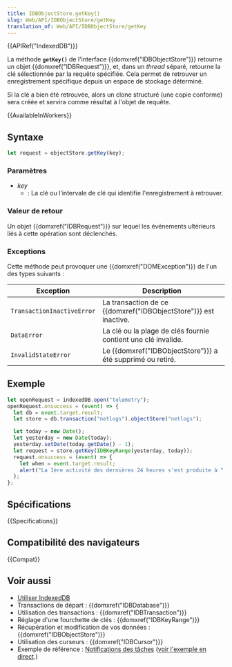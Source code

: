 ```yaml
---
title: IDBObjectStore.getKey()
slug: Web/API/IDBObjectStore/getKey
translation_of: Web/API/IDBObjectStore/getKey
---
```


{{APIRef("IndexedDB")}}

La méthode **`getKey()`** de l'interface {{domxref("IDBObjectStore")}} retourne un objet {{domxref("IDBRequest")}}, et, dans un _thread_ séparé, retourne la clé sélectionnée par la requête spécifiée. Cela permet de retrouver un enregistrement spécifique depuis un espace de stockage déterminé.

Si la clé a bien été retrouvée, alors un clone structuré (une copie conforme) sera créée et servira comme résultat à l'objet de requête.

{{AvailableInWorkers}}

## Syntaxe

```js
let request = objectStore.getKey(key);
```

### Paramètres

- _key_
  - : La clé ou l'intervale de clé qui identifie l'enregistrement à retrouver.

### Valeur de retour

Un objet {{domxref("IDBRequest")}} sur lequel les événements ultérieurs liés à cette opération sont déclenchés.

### Exceptions

Cette méthode peut provoquer une {{domxref("DOMException")}} de l'un des types suivants :

| Exception                  | Description                                                      |
| -------------------------- | ---------------------------------------------------------------- |
| `TransactionInactiveError` | La transaction de ce {{domxref("IDBObjectStore")}} est inactive. |
| `DataError`                | La clé ou la plage de clés fournie contient une clé invalide.    |
| `InvalidStateError`        | Le {{domxref("IDBObjectStore")}} a été supprimé ou retiré.       |

## Exemple

```js
let openRequest = indexedDB.open("telemetry");
openRequest.onsuccess = (event) => {
  let db = event.target.result;
  let store = db.transaction("netlogs").objectStore("netlogs");

  let today = new Date();
  let yesterday = new Date(today);
  yesterday.setDate(today.getDate() - 1);
  let request = store.getKey(IDBKeyRange(yesterday, today));
  request.onsuccess = (event) => {
    let when = event.target.result;
    alert("La 1ère activité des dernières 24 heures s'est produite à " + when);
  };
};
```

## Spécifications

{{Specifications}}

## Compatibilité des navigateurs

{{Compat}}

## Voir aussi

- [Utiliser IndexedDB](/fr/docs/Web/API/IndexedDB_API/Using_IndexedDB)
- Transactions de départ : {{domxref("IDBDatabase")}}
- Utilisation des transactions : {{domxref("IDBTransaction")}}
- Réglage d'une fourchette de clés : {{domxref("IDBKeyRange")}}
- Récupération et modification de vos données : {{domxref("IDBObjectStore")}}
- Utilisation des curseurs : {{domxref("IDBCursor")}}
- Exemple de référence : [Notifications des tâches](https://github.com/mdn/dom-examples/tree/main/to-do-notifications) ([voir l'exemple en direct](https://mdn.github.io/dom-examples/to-do-notifications/).)
